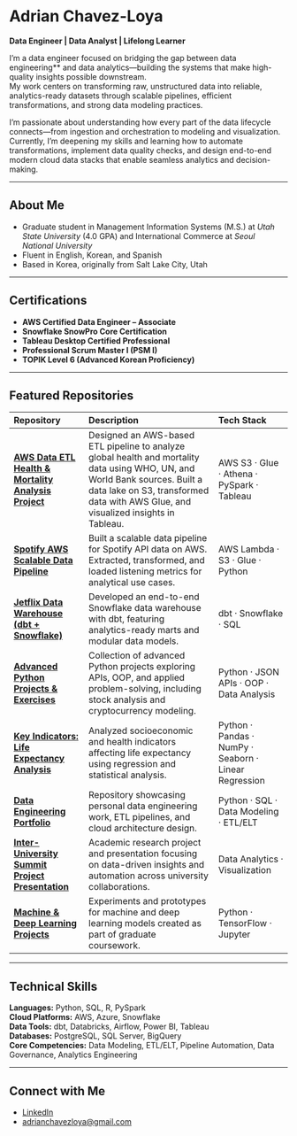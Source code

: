 # Adrian Chavez-Loya  
**Data Engineer | Data Analyst | Lifelong Learner**

I’m a data engineer focused on bridging the gap between data engineering** and data analytics—building the systems that make high-quality insights possible downstream.  
My work centers on transforming raw, unstructured data into reliable, analytics-ready datasets through scalable pipelines, efficient transformations, and strong data modeling practices.

I’m passionate about understanding how every part of the data lifecycle connects—from ingestion and orchestration to modeling and visualization.  
Currently, I’m deepening my skills and learning how to automate transformations, implement data quality checks, and design end-to-end modern cloud data stacks that enable seamless analytics and decision-making.

---

## About Me

- Graduate student in Management Information Systems (M.S.) at *Utah State University* (4.0 GPA) and International Commerce at *Seoul National University*
- Fluent in English, Korean, and Spanish  
- Based in Korea, originally from Salt Lake City, Utah

---

## Certifications

- **AWS Certified Data Engineer – Associate**  
- **Snowflake SnowPro Core Certification**  
- **Tableau Desktop Certified Professional**  
- **Professional Scrum Master I (PSM I)**  
- **TOPIK Level 6 (Advanced Korean Proficiency)**  

---

## Featured Repositories

| Repository | Description | Tech Stack |
|:--|:--|:--|
| [**AWS Data ETL Health & Mortality Analysis Project**](https://github.com/adrianc7/aws-data-etl-health-mortality-analysis-project) | Designed an AWS-based ETL pipeline to analyze global health and mortality data using WHO, UN, and World Bank sources. Built a data lake on S3, transformed data with AWS Glue, and visualized insights in Tableau. | AWS S3 · Glue · Athena · PySpark · Tableau |
| [**Spotify AWS Scalable Data Pipeline**](#) | Built a scalable data pipeline for Spotify API data on AWS. Extracted, transformed, and loaded listening metrics for analytical use cases. | AWS Lambda · S3 · Glue · Python |
| [**Jetflix Data Warehouse (dbt + Snowflake)**](#) | Developed an end-to-end Snowflake data warehouse with dbt, featuring analytics-ready marts and modular data models. | dbt · Snowflake · SQL |
| [**Advanced Python Projects & Exercises**](https://github.com/adrianc7/advanced-python-projects-and-exercises) | Collection of advanced Python projects exploring APIs, OOP, and applied problem-solving, including stock analysis and cryptocurrency modeling. | Python · JSON APIs · OOP · Data Analysis |
| [**Key Indicators: Life Expectancy Analysis**](https://github.com/adrianc7/key-indicators-life-expectancy) | Analyzed socioeconomic and health indicators affecting life expectancy using regression and statistical analysis. | Python · Pandas · NumPy · Seaborn · Linear Regression |
| [**Data Engineering Portfolio**](https://github.com/adrianc7/data-engineering) | Repository showcasing personal data engineering work, ETL pipelines, and cloud architecture design. | Python · SQL · Data Modeling · ETL/ELT |
| [**Inter-University Summit Project Presentation**](#) | Academic research project and presentation focusing on data-driven insights and automation across university collaborations. | Data Analytics · Visualization |
| [**Machine & Deep Learning Projects**](#) | Experiments and prototypes for machine and deep learning models created as part of graduate coursework. | Python · TensorFlow · Jupyter |

---

## Technical Skills

**Languages:** Python, SQL, R, PySpark  
**Cloud Platforms:** AWS, Azure, Snowflake  
**Data Tools:** dbt, Databricks, Airflow, Power BI, Tableau  
**Databases:** PostgreSQL, SQL Server, BigQuery  
**Core Competencies:** Data Modeling, ETL/ELT, Pipeline Automation, Data Governance, Analytics Engineering  

---

## Connect with Me

- [LinkedIn](https://www.linkedin.com/in/adrian-chavez-loya)  
- [adrianchavezloya@gmail.com](mailto:adrianchavezloya@gmail.com)  
